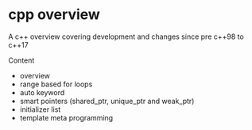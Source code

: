 # cpp overview
A c++ overview covering development and changes since pre c++98 to c++17

Content
- overview
- range based for loops
- auto keyword
- smart pointers (shared_ptr, unique_ptr and weak_ptr)
- initializer list
- template meta programming


